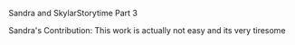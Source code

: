 Sandra and SkylarStorytime Part 3

Sandra's Contribution:
            This work is actually not easy and its very tiresome
